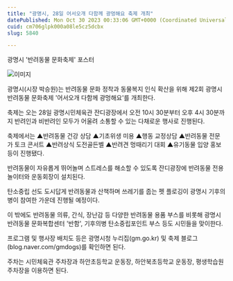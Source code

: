 ```yaml
---
title: "광명시, 28일 어서오개 다함께 광멍해요 축제 개최"
datePublished: Mon Oct 30 2023 00:33:06 GMT+0000 (Coordinated Universal Time)
cuid: cm706glpk000a08le5cz5dcbx
slug: 5840

---
```



광명시 '반려동물 문화축제' 포스터

![이미지](https://cdn.hashnode.com/res/hashnode/image/upload/v1739259936875/380e5b60-2bdf-4b90-aa36-d83dfc058aa9.jpeg)

광명시(시장 박승원)는 반려동물 문화 정착과 동물복지 인식 확산을 위해 제2회 광명시 반려동물 문화축제 '어서오개 다함께 광멍해요'를 개최한다.

축제는 오는 28일 광명시민체육관 잔디광장에서 오전 10시 30분부터 오후 4시 30분까지 반려인과 비반려인 모두가 어울려 소통할 수 있는 다채로운 행사로 진행된다.

축제에서는 ▲반려동물 건강 상담 ▲기초위생 미용 ▲행동 교정상담 ▲반려동물 전문가 토크 콘서트 ▲반려상식 도전골든벨 ▲반려견 멍때리기 대회 ▲유기동물 입양 홍보 등이 진행됐다.

반려동물이 자유롭게 뛰어놀며 스트레스를 해소할 수 있도록 잔디광장에 반려동물 전용 놀이터와 운동회장이 설치된다.

탄소중립 선도 도시답게 반려동물과 산책하며 쓰레기를 줍는 펫 플로깅이 광명시 기후의병이 참여한 가운데 진행될 예정이다.

이 밖에도 반려동물 의류, 간식, 장난감 등 다양한 반려동물 용품 부스를 비롯해 광명시 반려동물 문화복합센터 '반함', 기후의병 탄소중립포인트 부스 등도 시민들을 맞이한다.

프로그램 및 행사장 배치도 등은 광명시청 누리집(gm.go.kr) 및 축제 블로그(blog.naver.com/gmdogs)를 확인하면 된다.

주차는 시민체육관 주차장과 하안초등학교 운동장, 하안북초등학교 운동장, 평생학습원 주차장을 이용하면 된다.